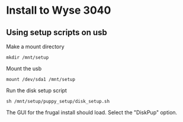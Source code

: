 # Install to Wyse 3040

## Using setup scripts on usb

Make a mount directory
```
mkdir /mnt/setup
```
Mount the usb
```
mount /dev/sda1 /mnt/setup
```

Run the disk setup script
```
sh /mnt/setup/puppy_setup/disk_setup.sh
```

The GUI for the frugal install should load.
Select the "DiskPup" option.


